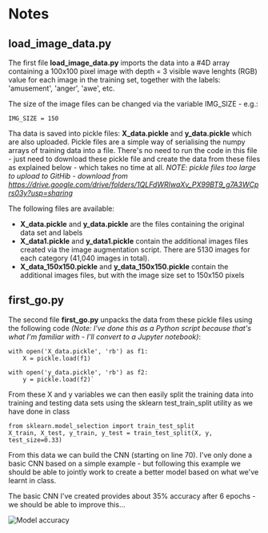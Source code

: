 # Notes

## load_image_data.py

The first file **load_image_data.py** imports the data into a #4D array containing a 100x100 pixel image with depth = 3 visible wave lenghts (RGB) value for each image in the training set, together with the labels: 'amusement', 'anger', 'awe', etc.

The size of the image files can be changed via the variable IMG_SIZE - e.g.:

    IMG_SIZE = 150

Tha data is saved into pickle files: **X_data.pickle** and **y_data.pickle** which are also uploaded. Pickle files are a simple way of serialising the numpy arrays of training data into a file. There's no need to run the code in this file - just need to download these pickle file and create the data from these files as explained below - which takes no time at all.
*NOTE: pickle files too large to upload to GitHib - download from https://drive.google.com/drive/folders/1QLFdWRIwaXv_PX99BT9_g7A3WCprs03y?usp=sharing*

The following files are available:
* **X_data.pickle** and **y_data.pickle** are the files containing the original data set and labels
* **X_data1.pickle** and **y_data1.pickle** contain the additional images files created via the image augmentation script. There are 5130 images for each category (41,040 images in total).
* **X_data_150x150.pickle** and **y_data_150x150.pickle** contain the additional images files, but with the image size set to 150x150 pixels



## first_go.py

The second file **first_go.py** unpacks the data from these pickle files using the following code *(Note: I've done this as a Python script because that's what I'm familiar with - I'll convert to a Jupyter notebook)*:

    with open('X_data.pickle', 'rb') as f1:
        X = pickle.load(f1)

    with open('y_data.pickle', 'rb') as f2:
        y = pickle.load(f2)`

From these X and y variables we can then easily split the training data into training and testing data sets using the sklearn test_train_split utility as we have done in class

    from sklearn.model_selection import train_test_split
    X_train, X_test, y_train, y_test = train_test_split(X, y, test_size=0.33) 

From this data we can build the CNN (starting on line 70). I've only done a basic CNN based on a simple example - but following this example we should be able to jointly work to create a better model based on what we've learnt in class.

The basic CNN I've created provides about 35% accuracy after 6 epochs - we should be able to improve this...

![Model accuracy](https://github.com/fraynie/CMT307-G7-Coursework/blob/master/images/Figure_1.png)

